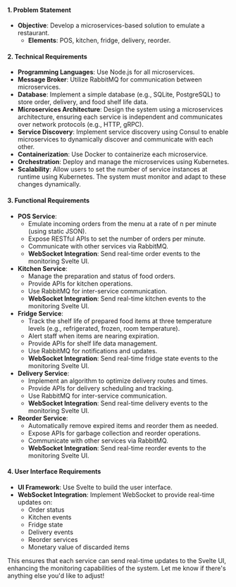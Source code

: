 
#### **1. Problem Statement**
- **Objective**: Develop a microservices-based solution to emulate a restaurant.
    - **Elements**: POS, kitchen, fridge, delivery, reorder.

#### **2. Technical Requirements**
- **Programming Languages**: Use Node.js for all microservices.
- **Message Broker**: Utilize RabbitMQ for communication between microservices.
- **Database**: Implement a simple database (e.g., SQLite, PostgreSQL) to store order, delivery, and food shelf life data.
- **Microservices Architecture**: Design the system using a microservices architecture, ensuring each service is independent and communicates over network protocols (e.g., HTTP, gRPC).
- **Service Discovery**: Implement service discovery using Consul to enable microservices to dynamically discover and communicate with each other.
- **Containerization**: Use Docker to containerize each microservice.
- **Orchestration**: Deploy and manage the microservices using Kubernetes.
- **Scalability**: Allow users to set the number of service instances at runtime using Kubernetes. The system must monitor and adapt to these changes dynamically.

#### **3. Functional Requirements**
- **POS Service**:
    - Emulate incoming orders from the menu at a rate of n per minute (using static JSON).
    - Expose RESTful APIs to set the number of orders per minute.
    - Communicate with other services via RabbitMQ.
    - **WebSocket Integration**: Send real-time order events to the monitoring Svelte UI.
- **Kitchen Service**:
    - Manage the preparation and status of food orders.
    - Provide APIs for kitchen operations.
    - Use RabbitMQ for inter-service communication.
    - **WebSocket Integration**: Send real-time kitchen events to the monitoring Svelte UI.
- **Fridge Service**:
    - Track the shelf life of prepared food items at three temperature levels (e.g., refrigerated, frozen, room temperature).
    - Alert staff when items are nearing expiration.
    - Provide APIs for shelf life data management.
    - Use RabbitMQ for notifications and updates.
    - **WebSocket Integration**: Send real-time fridge state events to the monitoring Svelte UI.
- **Delivery Service**:
    - Implement an algorithm to optimize delivery routes and times.
    - Provide APIs for delivery scheduling and tracking.
    - Use RabbitMQ for inter-service communication.
    - **WebSocket Integration**: Send real-time delivery events to the monitoring Svelte UI.
- **Reorder Service**:
    - Automatically remove expired items and reorder them as needed.
    - Expose APIs for garbage collection and reorder operations.
    - Communicate with other services via RabbitMQ.
    - **WebSocket Integration**: Send real-time reorder events to the monitoring Svelte UI.

#### **4. User Interface Requirements**
- **UI Framework**: Use Svelte to build the user interface.
- **WebSocket Integration**: Implement WebSocket to provide real-time updates on:
    - Order status
    - Kitchen events
    - Fridge state
    - Delivery events
    - Reorder services
    - Monetary value of discarded items

This ensures that each service can send real-time updates to the Svelte UI, enhancing the monitoring capabilities of the system. Let me know if there's anything else you'd like to adjust!
